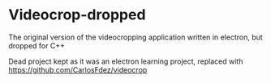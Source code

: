 # Videocrop-dropped
The original version of the videocropping application written in electron, but dropped for C++

Dead project kept as it was an electron learning project, replaced with https://github.com/CarlosFdez/videocrop
